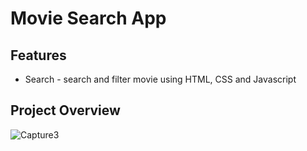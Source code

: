 # Movie Search App

## Features
- Search - search and filter movie using HTML, CSS and Javascript

## Project Overview
![Capture3](https://github.com/bhalaniyatin2402/Milestone_2/assets/126591717/26cb3629-feee-4cee-875a-794666520e29)
